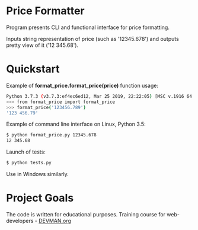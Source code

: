 # Price Formatter

Program presents CLI and functional interface for price formatting.

Inputs string representation of price (such as '12345.678') and outputs pretty view of it ('12 345.68').

# Quickstart

Example of **format_price.format_price(price)** function usage:

```bash
Python 3.7.3 (v3.7.3:ef4ec6ed12, Mar 25 2019, 22:22:05) [MSC v.1916 64 bit (AMD64)] on win32
>>> from format_price import format_price
>>> format_price('123456.789')
'123 456.79'
```

Example of command line interface on Linux, Python 3.5:

```bash
$ python format_price.py 12345.678
12 345.68
```

Launch of tests:

```bash
$ python tests.py
```

Use in Windows similarly.

# Project Goals

The code is written for educational purposes. Training course for web-developers - [DEVMAN.org](https://devman.org)
